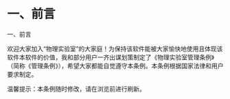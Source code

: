 # 一、前言

一、前言

欢迎大家加入“物理实验室”的大家庭！为保持该软件能被大家愉快地使用且体现该软件本软件的价值，我和部分用户一齐出谋划策制定了《物理实验室管理条例》（简称《管理条例》），希望大家都能自觉遵守本条例。本条例根据国家法律和用户要求制定。

温馨提示：本条例随时修改，请在浏览前进行刷新。
